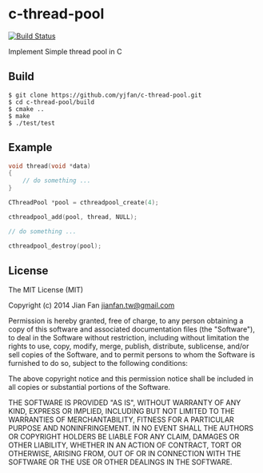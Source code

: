 # c-thread-pool
[![Build Status](https://travis-ci.org/yjfan/c-thread-pool.svg)](https://travis-ci.org/yjfan/c-thread-pool)

Implement Simple thread pool in C

## Build
```
$ git clone https://github.com/yjfan/c-thread-pool.git
$ cd c-thread-pool/build
$ cmake ..
$ make
$ ./test/test
```

## Example
```cpp
void thread(void *data)
{
    // do something ...
}
```

```cpp
CThreadPool *pool = cthreadpool_create(4);

cthreadpool_add(pool, thread, NULL);

// do something ...

cthreadpool_destroy(pool);
```

## License
The MIT License (MIT)

Copyright (c) 2014 Jian Fan <jianfan.tw@gmail.com>

Permission is hereby granted, free of charge, to any person obtaining a copy
of this software and associated documentation files (the "Software"), to deal
in the Software without restriction, including without limitation the rights
to use, copy, modify, merge, publish, distribute, sublicense, and/or sell
copies of the Software, and to permit persons to whom the Software is
furnished to do so, subject to the following conditions:

The above copyright notice and this permission notice shall be included in all
copies or substantial portions of the Software.

THE SOFTWARE IS PROVIDED "AS IS", WITHOUT WARRANTY OF ANY KIND, EXPRESS OR
IMPLIED, INCLUDING BUT NOT LIMITED TO THE WARRANTIES OF MERCHANTABILITY,
FITNESS FOR A PARTICULAR PURPOSE AND NONINFRINGEMENT. IN NO EVENT SHALL THE
AUTHORS OR COPYRIGHT HOLDERS BE LIABLE FOR ANY CLAIM, DAMAGES OR OTHER
LIABILITY, WHETHER IN AN ACTION OF CONTRACT, TORT OR OTHERWISE, ARISING FROM,
OUT OF OR IN CONNECTION WITH THE SOFTWARE OR THE USE OR OTHER DEALINGS IN THE
SOFTWARE.

